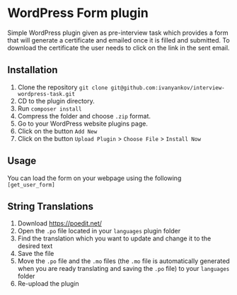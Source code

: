 # WordPress Form plugin
Simple WordPress plugin given as pre-interview task which provides a form that will generate a certificate and emailed once it is filled and submitted. To download the certificate the user needs to click on the link in the sent email.

## Installation
1. Clone the repository `git clone git@github.com:ivanyankov/interview-wordpress-task.git`
2. CD to the plugin directory.
3. Run `composer install`
3. Compress the folder and choose `.zip` format.
4. Go to your WordPress website plugins page.
5. Click on the button `Add New`
6. Click on the button `Upload Plugin` > `Choose File` > `Install Now`

## Usage
You can load the form on your webpage using the following `[get_user_form]`

## String Translations
1. Download https://poedit.net/
2. Open the ``.po`` file located in your ``languages`` plugin folder
3. Find the translation which you want to update and change it to the desired text
4. Save the file
5. Move the ``.po`` file and the ``.mo`` files (the ``.mo`` file is automatically generated when you are ready translating and saving the ``.po`` file) to your ``languages`` folder
6. Re-upload the plugin